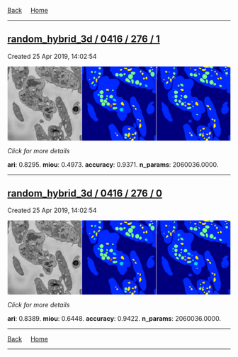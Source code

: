 
[Back](..)&nbsp;&nbsp;&nbsp;&nbsp;&nbsp;[Home](https://leapmanlab.github.io/snapshots)

---

<div class="summary"><a href="1"><h2>random_hybrid_3d / 0416 / 276 / 1</h2></a><p>Created 25 Apr 2019, 14:02:54
</p><a href="1"><img src="1/media/summary.png" align="center"></a><p>
<i>Click for more details</i>
</p></div>

**ari**: 0.8295. **miou**: 0.4973. **accuracy**: 0.9371. **n_params**: 2060036.0000. 

---

<div class="summary"><a href="0"><h2>random_hybrid_3d / 0416 / 276 / 0</h2></a><p>Created 25 Apr 2019, 14:02:54
</p><a href="0"><img src="0/media/summary.png" align="center"></a><p>
<i>Click for more details</i>
</p></div>

**ari**: 0.8389. **miou**: 0.6448. **accuracy**: 0.9422. **n_params**: 2060036.0000. 

---

[Back](..)&nbsp;&nbsp;&nbsp;&nbsp;&nbsp;[Home](https://leapmanlab.github.io/snapshots)

---